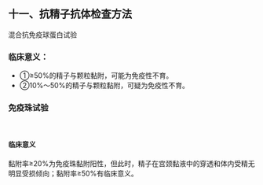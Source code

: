 ## 十一、抗精子抗体检查方法
混合抗免疫球蛋白试验

### 临床意义：
 - ①≥50%的精子与颗粒黏附，可能为免疫性不育。
 - ②10%～50%的精子与颗粒黏附，可疑为免疫性不育。
### 免疫珠试验
<br/>

#### 临床意义
黏附率≥20%为免疫珠黏附阳性，但此时，精子在宫颈黏液中的穿透和体内受精无明显受损倾向；黏附率≥50%有临床意义。